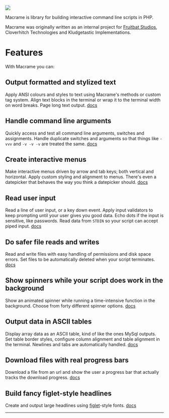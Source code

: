 <img src="https://picsum.photos/800/100" class="img-responsive" />

<p />
<div class="larger">
Macrame is library for building interactive command line scripts in PHP.
</div><p />

Macrame was originally written as an internal project for <a href="https://fruitbat.studio/">Fruitbat Studios</a>, Cloverhitch Technologies and Kludgetastic Implementations.

# Features

With Macrame you can:

## Output formatted and stylized text
Apply ANSI colours and styles to text using Macrame's methods or custom tag system. Align text blocks in the terminal or wrap it to the terminal width on word breaks. Page long text output. [docs](04_Manual/03_Styled_Text_Output.md)

## Handle command line arguments
Quickly access and test all command line arguments, switches and assignments. Handle duplicate switches and arguments so that things like `-vvv` and `-v -v -v` are treated the same. [docs](04_Manual/02_Handling_Arguments.md)

## Create interactive menus
Make interactive menus driven by arrow and tab keys; both vertical and horizontal. Apply custom styling and alignment to menus. There's even a datepicker that behaves the way you think a datepicker should. [docs](04_Manual/05_Menus_and_Such.md)

## Read user input
Read a line of user input, or a key down event. Apply input validators to keep prompting until your user gives you good data. Echo dots if the input is sensitive, like passwords. Read data from `STDIN` so your script can accept piped input. [docs](04_Manual/04_Getting_User_Text_Input.md)

## Do safer file reads and writes
Read and write files with easy handling of permissions and disk space errors. Set files to be automatically deleted when your script terminates. [docs](04_Manual/06_File_Read_and_Write.md)

## Show spinners while your script does work in the background
Show an animated spinner while running a time-intensive function in the background. Choose from forty different spinner options. [docs](04_Manual/09_Spinners_and_Tasks.md)

## Output data in ASCII tables
Display array data as an ASCII table, kind of like the ones MySql outputs. Set table border styles, configure column alignment and table alignment in the terminal. Newlines and tabs are automatically handled. [docs](04_Manual/07_Table_Output.md)

## Download files with real progress bars
Download a file from an url and show the user a progress bar that actually tracks the download progress. [docs](04_Manual/08_Downloading_files.md)

## Build fancy figlet-style headlines
Create and output large headlines using [figlet](http://www.figlet.org/)-style fonts. [docs](04_Manual/10_Headlines_with_Figlet.md)

---
